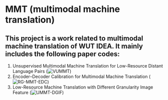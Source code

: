 
# MMT (multimodal machine translation)

## This project is a work related to multimodal machine translation of WUT IDEA. It mainly includes the following paper codes:

1. Unsupervised Multimodal Machine Translation for Low-Resource Distant Language Pairs (![VUMMT](./Tallip2024-VUMMT))
2. Encoder–Decoder Calibration for Multimodal Machine Translation (![RG-MMT-EDC](./TAI2024-EDC))
3. Low-Resource Machine Translation with Different Granularity Image Feature (![UMMT-DGIF](./prcv2024-UMMT-DGIF))
